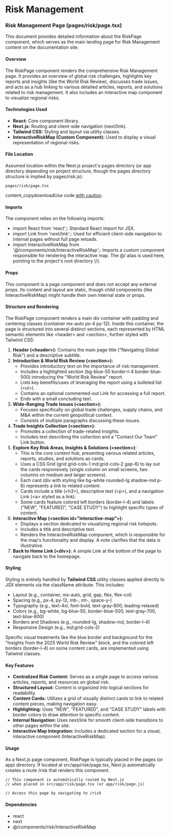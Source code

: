# Risk Management

### Risk Management Page (pages/risk/page.tsx)

This document provides detailed information about the RiskPage component, which serves as the main landing page for Risk Management content on the documentation site.

#### Overview

The RiskPage component renders the comprehensive Risk Management page. It provides an overview of global risk challenges, highlights key reports and insights (like the World Risk Review), discusses trade issues, and acts as a hub linking to various detailed articles, reports, and solutions related to risk management. It also includes an interactive map component to visualize regional risks.

#### Technologies Used

* **React:** Core component library.
* **Next.js:** Routing and client-side navigation (next/link).
* **Tailwind CSS:** Styling and layout via utility classes.
* **InteractiveRiskMap (Custom Component):** Used to display a visual representation of regional risks.

#### File Location

Assumed location within the Next.js project's pages directory (or app directory depending on project structure, though the pages directory structure is implied by pages/risk.js):

```
pages/risk/page.tsx
```

content\_copydownloadUse code [with caution](https://support.google.com/legal/answer/13505487).

#### Imports

The component relies on the following imports:

* import React from 'react';: Standard React import for JSX.
* import Link from 'next/link';: Used for efficient client-side navigation to internal pages without full page reloads.
* import InteractiveRiskMap from '@/components/risk/InteractiveRiskMap';: Imports a custom component responsible for rendering the interactive map. The @/ alias is used here, pointing to the project's root directory (/).

#### Props

This component is a page component and does not accept any external props. Its content and layout are static, though child components (like InteractiveRiskMap) might handle their own internal state or props.

#### Structure and Rendering

The RiskPage component renders a main div container with padding and centering classes (container mx-auto px-4 py-12). Inside this container, the page is structured into several distinct sections, each represented by HTML semantic elements like \<header> and \<section>, further styled with Tailwind CSS:

1. **Header (\<header>):** Contains the main page title ("Navigating Global Risk") and a descriptive subtitle.
2. **Introduction & World Risk Review (\<section>):**
   * Provides introductory text on the importance of risk management.
   * Includes a highlighted section (bg-blue-50 border-l-4 border-blue-500) introducing the "World Risk Review" report.
   * Lists key benefits/uses of leveraging the report using a bulleted list (\<ul>).
   * Contains an optional commented-out Link for accessing a full report.
   * Ends with a small concluding text.
3. **Wide-Ranging Trade Issues (\<section>):**
   * Focuses specifically on global trade challenges, supply chains, and M\&A within the current geopolitical context.
   * Consists of multiple paragraphs discussing these issues.
4. **Trade Insights Collection (\<section>):**
   * Promotes a collection of trade-related insights.
   * Includes text describing the collection and a "Contact Our Team" Link button.
5. **Explore Key Risk Areas, Insights & Solutions (\<section>):**
   * This is the core content hub, presenting various related articles, reports, studies, and solutions as cards.
   * Uses a CSS Grid (grid grid-cols-1 md:grid-cols-2 gap-6) to lay out the cards responsively (single column on small screens, two columns on medium and larger screens).
   * Each card (div with styling like bg-white rounded-lg shadow-md p-6) represents a link to related content.
   * Cards include a title (\<h3>), descriptive text (\<p>), and a navigation Link (\<a> styled as a link).
   * Some cards feature colored left borders (border-l-4) and labels ("NEW", "FEATURED", "CASE STUDY") to highlight specific types of content.
6. **Interactive Map (\<section id="interactive-map">):**
   * Displays a section dedicated to visualizing regional risk hotspots.
   * Includes a title and descriptive text.
   * Renders the InteractiveRiskMap component, which is responsible for the map's functionality and display. A note clarifies that the data is illustrative.
7. **Back to Home Link (\<div>):** A simple Link at the bottom of the page to navigate back to the homepage.

#### Styling

Styling is entirely handled by **Tailwind CSS** utility classes applied directly to JSX elements via the className attribute. This includes:

* Layout (e.g., container, mx-auto, grid, gap, flex, flex-col)
* Spacing (e.g., px-4, py-12, mb-, mt-, space-y-)
* Typography (e.g., text-4xl, font-bold, text-gray-800, leading-relaxed)
* Colors (e.g., bg-white, bg-blue-50, border-blue-500, text-gray-700, text-blue-600)
* Borders and Shadows (e.g., rounded-lg, shadow-md, border-l-4)
* Responsive Design (e.g., md:grid-cols-2)

Specific visual treatments like the blue border and background for the "Insights from the 2025 World Risk Review" block, and the colored left borders (border-l-4) on some content cards, are implemented using Tailwind classes.

#### Key Features

* **Centralized Risk Content:** Serves as a single page to access various articles, reports, and resources on global risk.
* **Structured Layout:** Content is organized into logical sections for readability.
* **Content Cards:** Utilizes a grid of visually distinct cards to link to related content pieces, making navigation easy.
* **Highlighting:** Uses "NEW", "FEATURED", and "CASE STUDY" labels with border colors to draw attention to specific content.
* **Internal Navigation:** Uses next/link for smooth client-side transitions to other pages within the site.
* **Interactive Map Integration:** Includes a dedicated section for a visual, interactive component (InteractiveRiskMap).

#### Usage

As a Next.js page component, RiskPage is typically placed in the pages (or app) directory. If located at src/app/risk/page.tsx, Next.js automatically creates a route /risk that renders this component.

```
// This component is automatically routed by Next.js
// when placed in src/app/risk/page.tsx (or app/risk/page.js)

// Access this page by navigating to /risk
```

#### Dependencies

* react
* next
* @/components/risk/InteractiveRiskMap

